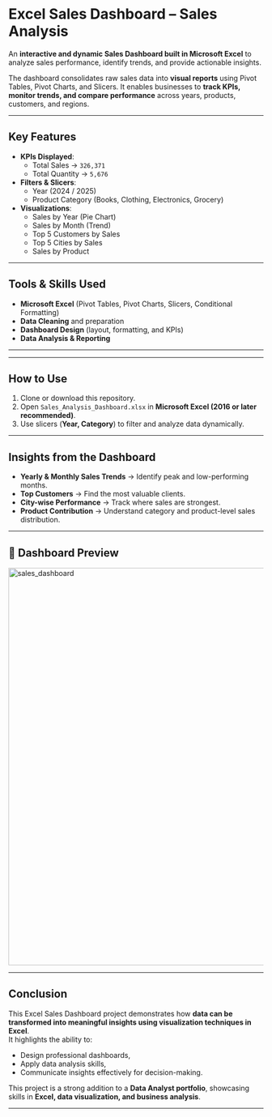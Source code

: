 # Excel Sales Dashboard – Sales Analysis  

An **interactive and dynamic Sales Dashboard built in Microsoft Excel** to analyze sales performance, identify trends, and provide actionable insights.  

The dashboard consolidates raw sales data into **visual reports** using Pivot Tables, Pivot Charts, and Slicers. It enables businesses to **track KPIs, monitor trends, and compare performance** across years, products, customers, and regions.  

---

## Key Features  
- **KPIs Displayed**:  
  -  Total Sales → `326,371`  
  -  Total Quantity → `5,676`  
- **Filters & Slicers**:  
  - Year (2024 / 2025)  
  - Product Category (Books, Clothing, Electronics, Grocery)  
- **Visualizations**:  
  -  Sales by Year (Pie Chart)  
  -  Sales by Month (Trend)  
  -  Top 5 Customers by Sales  
  -  Top 5 Cities by Sales  
  -  Sales by Product  

---

##  Tools & Skills Used  
- **Microsoft Excel** (Pivot Tables, Pivot Charts, Slicers, Conditional Formatting)  
- **Data Cleaning** and preparation  
- **Dashboard Design** (layout, formatting, and KPIs)  
- **Data Analysis & Reporting**  

---

---

##  How to Use  
1. Clone or download this repository.  
2. Open `Sales_Analysis_Dashboard.xlsx` in **Microsoft Excel (2016 or later recommended)**.  
3. Use slicers (**Year, Category**) to filter and analyze data dynamically.  

---

##  Insights from the Dashboard  
-  **Yearly & Monthly Sales Trends** → Identify peak and low-performing months.  
-  **Top Customers** → Find the most valuable clients.  
-  **City-wise Performance** → Track where sales are strongest.  
-  **Product Contribution** → Understand category and product-level sales distribution.  

---

## 📸 Dashboard Preview  

<img width="1295" height="785" alt="sales_dashboard" src="https://github.com/user-attachments/assets/1b6b90cf-c1ef-4b5c-80fa-c4df01a99a35" />
  

---

##  Conclusion  
This Excel Sales Dashboard project demonstrates how **data can be transformed into meaningful insights using visualization techniques in Excel**.  
It highlights the ability to:  
- Design professional dashboards,  
- Apply data analysis skills,  
- Communicate insights effectively for decision-making.  

 This project is a strong addition to a **Data Analyst portfolio**, showcasing skills in **Excel, data visualization, and business analysis**.  

---
